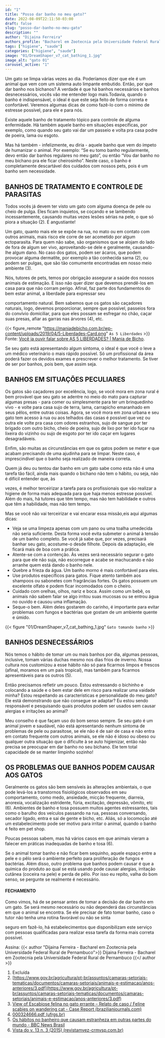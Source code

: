 ```yaml
---
id: "1"
title: "Posso dar banho no meu gato?"
date: 2022-08-09T22:11:50-03:00
draft: false
slug: "posso-dar-banho-no-meu-gato"
description: ""
author: "Dijaina Ferreira"
authors_profile: "Bacharel em Zootecnia pela Universidade Federal Rural de Pernambuco"
tags: ["higiene", "saude"]
categories: ["higiene", "saude"]
image: "01/DreamShaper_v7_cat_bathing_1.jpg"
image_alt: "gato 01"
carousel_active: "1"
---
```


Um gato se limpa várias vezes ao dia. Poderíamos dizer que ele é um animal que vem
com um sistema auto limpante embutido. Então, por que dar banho nos bichanos? A verdade
é que há banhos necessários e banhos desnecessários, vocês vão me entender logo
mais.Todavia, quando o banho é indispensável, o ideal é que este seja feito de forma correta e
confortável. Veremos algumas dicas de como fazê-lo com o mínimo de estresse possível,
para ele e para nós.  

Existe aquele banho de tratamento tópico para controle de alguma enfermidade. Há
também aquele banho em situações específicas, por exemplo, como quando seu gato vai dar
um passeio e volta pra casa podre de poeira, lama ou esgoto.  

Mas há também - infelizmente, eu diria - aquele banho que vem do ímpeto de
humanizar o animal. Por exemplo: “Se eu tomo banho regularmente, devo então dar banhos
regulares no meu gato”, ou então “Vou dar banho no meu bichano pra ele ficar cheirosinho”.
Neste caso, o banho é completamente descartável dos cuidados com nossos pets, pois é um
banho sem necessidade.

## BANHOS DE TRATAMENTO E CONTROLE DE PARASITAS

Todos vocês já devem ter visto um gato com alguma doença de pele ou cheio de
pulga. Eles ficam inquietos, se coçando e se lambendo incessantemente, causando muitas
vezes lesões sérias na pele, o que só piora a situação (2). É angustiante!

Um gato, quanto mais ele se expõe na rua, no mato ou em contato com outros
animais, mais risco ele corre de ser acometido por algum ectoparasita. Para quem não sabe,
são organismos que se alojam do lado de fora de algum ser vivo, aproveitando-se dele e
geralmente, causando-lhe algum dano. No caso dos gatos, podem ser ácaros, que podem
provocar alguma dermatite, por exemplo a tão conhecida sarna (2), ou podem ser pulgas, que
são tão comumente encontradas em nosso meio ambiente (3).

Nós, tutores de pets, temos por obrigação assegurar a saúde dos nossos animais de
estimação. E isso não quer dizer que devemos prendê-los em casa para que não corram
perigo. Afinal, faz parte dos fundamentos do bem estar animal, a liberdade para expressar seu

comportamento natural. Bem sabemos que os gatos são caçadores naturais, logo, devemos
proporcionar, sempre que possível, passeios fora do convívio domiciliar, para que eles
possam se esfregar no chão, caçar suas presas, afiar as garras nas árvores (4), etc.


{{< figure_remote  "https://maniadebicho.com.br/wp-content/uploads/2019/04/5-Liberdades-Card.png" `As 5 Liberdades` >}}
Fonte: [Você ja ouvir falar sobre AS 5 LIBERDADES? | Mania de Bicho](https://maniadebicho.com.br/bem-estar-animal/voce-ja-ouvir-falar-sobre-as-5-liberdades/).  

Se seu gato está apresentando algum sintoma, o ideal é que você o leve a um médico
veterinário o mais rápido possível. Só um profissional da área poderá fazer os devidos
exames e prescrever o melhor tratamento. Se tiver de ser por banhos, pois bem, que assim
seja.

## BANHOS EM SITUAÇÕES PECULIARES

Os gatos são caçadores por excelência, logo, se você mora em zona rural é bem
provável que seu gato se adentre no meio do mato para capturar algumas presas - para comer
ou simplesmente para ter um brinquedinho vivo - e volte para casa sujo de terra, lama,
carrapicho emaranhado em seus pêlos, entre outras coisas. Agora, se você mora em zona
urbana e seu gato tem acesso à rua ou aos telhados das casas é possível que vez ou outra ele
volte pra casa com odores estranhos, sujo de sangue por ter brigado com outro bicho, cheio
de poeira, sujo de lixo por ter ido fuçar na lixeira do vizinho ou sujo de esgoto por ter ido
caçar em lugares desagradáveis.

Enfim, são muitas as circunstâncias em que os gatos podem se meter e que acabam
precisando de uma ajudinha para se limpar. Neste caso, é imprescindível que o banho seja
realizado de maneira correta.

Quem já deu ou tentou dar banho em um gato sabe como esta não é uma tarefa tão
fácil, ainda mais quando o bichano não tem o hábito, ou seja, não é difícil entender que, às

vezes, é melhor terceirizar a tarefa para os profissionais que vão realizar a higiene de forma
mais adequada para que haja menos estresse possível. Além do mais, há tutores que têm
tempo, mas não tem habilidade e outros que têm a habilidade, mas não tem tempo.

Mas se você não vai terceirizar e vai encarar essa missão,eis aqui algumas dicas:
- Veja se uma limpeza apenas com um pano ou uma toalha umedecida não seria suficiente.
Desta forma você evita submeter o animal à tensão de um banho completo.
Se você já sabe que, por vezes, precisará banhar seu gato, acostume-o desde filhote. Depois
da adaptação, ele ficará mais de boa com a prática.
- Atente-se com a contenção. Às vezes será necessário segurar o gato para que ele não suja,
não escorregue e acabe se machucando e não arranhe quem está dando o banho nele.
- Quebre a frieza da água. Um banho morno é mais confortável para eles.
- Use produtos específicos para gatos. Fique atento também aos shampoos ou sabonetes com
fragrâncias fortes. Os gatos possuem um excelente olfato e podem ficar incomodados com o
cheiro.
- Cuidado com orelhas, olhos, nariz e boca. Assim como um bebê, os animais não sabem
falar se algo irritou suas mucosas ou se entrou água no ouvido e causou uma inflamação.
- Seque-o bem. Além deles gostarem do carinho, é importante para evitar problemas com
fungos e bactérias que gostam de um ambiente quente e úmido.

{{< figure  "01/DreamShaper_v7_cat_bathing_1.jpg" `Gato tomando banho` >}}

## BANHOS DESNECESSÁRIOS
Nós temos o hábito de tomar um ou mais banhos por dia, algumas pessoas, inclusive,
tomam várias duchas mesmo nos dias frios de inverno. Nossa cultura nos customizou a esse
hábito não só para ficarmos limpos e frescos (afinal, moramos em um país tropical), mas
também para ficarmos apresentáveis para os outros (5).

Então precisamos refletir um pouco. Estou estressando o bichinho e colocando a
saúde e o bem estar dele em risco para realizar uma vaidade minha? Estou respeitando as
características e personalidade do meu gato? Ele está demonstrando que não consegue se
adaptar? Eu estou sendo responsável e pesquisando quais produtos podem ser usados sem
causar alergias e irritações ao animal?  

Meu conselho é que façam uso do bom senso sempre. Se seu gato é um animal jovem
e saudável, não está apresentando nenhum sintoma de problemas de pele ou parasitose, se ele
não é de sair de casa e não entra em contato frequente com outros animais, se ele não é idoso
ou obeso ou qualquer outra situação que o dificulte à se auto higienizar, então não precisa se
preocupar em dar banho no seu bichano. Ele tem total capacidade de se manter limpinho
sozinho!

## OS PROBLEMAS QUE BANHOS PODEM CAUSAR AOS GATOS

Geralmente os gatos são bem sensíveis às alterações ambientais, o que pode levá-los a
transtornos fisiológicos observados em seu comportamento, como medo, ansiedade, micção
frequente, diarreia, anorexia, vocalização estridente, fúria, excitação, depressão, vômito, etc
(6). Ambientes de banho e tosa possuem muitos agentes estressantes, tais como o barulho dos
veículos passando na rua, pessoas conversando, secador ligado, entra e sai de gente e bicho,
etc. Aliás, só a locomoção até um estabelecimento pode ser motivo para irritar o animal,
quando o banho é feito em pet shop.  

Poucas pessoas sabem, mas há vários casos em que animais vieram a falecer em
práticas inadequadas de banho e tosa (6).  

Se o animal tomar banho e não ficar bem sequinho, aquele espaço entre a pele e o
pêlo será o ambiente perfeito para proliferação de fungos e bactérias. Além disso, outro
problema que banhos podem causar é que a química do produto ao qual se está usando pode
causar alergias, irritação cutânea (coceira na pele) e perda de pêlo. Por isso eu repito, valha
do bom senso, se pergunte se realmente é necessário.

#### FECHAMENTO

Como vimos, há de se pensar antes de tomar a decisão de dar banho em um gato. Se
será mesmo necessário ou não dependerá das circunstâncias em que o animal se encontra. Se
ele precisar de fato tomar banho, caso o tutor não tenha uma rotina favorável ou não se sinta

seguro em fazê-lo, há estabelecimentos que disponibilizam este serviço com pessoas
qualificadas para realizar essa tarefa da forma mais correta possível.

Assina:
{{< author "Dijaina Ferreira - Bacharel em Zootecnia pela Universidade Federal Rural de Pernambuco">}}
Dijaina Ferreira - Bacharel em Zootecnia pela Universidade Federal Rural de Pernambuco
{{</ author >}}


1. Excluída
2. [https://www.gov.br/agricultura/pt-br/assuntos/camaras-setoriais-tematicas/documentos/camaras-setoriais/animais-e-estimacao/anos-anteriores/3.pdf](https://www.gov.br/agricultura/pt-br/assuntos/camaras-setoriais-tematicas/documentos/camaras-setoriais/animais-e-estimacao/anos-anteriores/3.pdf)
3. [View of Escabiose felina no gato errante – Relato de caso / Feline scabies on
wandering cat - Case Report (brazilianjournals.com)](https://ojs.brazilianjournals.com.br/ojs/index.php/BRJD/article/view/5638/5096)
4.  [000324666.pdf (ufrgs.br)](https://www.lume.ufrgs.br/bitstream/handle/10183/79684/000324666.pdf?sequence=1)
5. [Os hábitos no banheiro que causam estranheza em outras partes do mundo - BBC
News Brasil](https://www.bbc.com/portuguese/vert-fut-50047885#:~:text=Mas%20o%20h%C3%A1bito%20est%C3%A1%20apenas%20parcialmente%20relacionado%20ao,ordenado%20com%20mais%20rigor%20do%20que%20no%20passado.)
6. [Vista do v. 13 n. 3 (2015) (revistamvez-crmvsp.com.br)](https://www.revistamvez-crmvsp.com.br/index.php/recmvz/issue/view/1784/12)